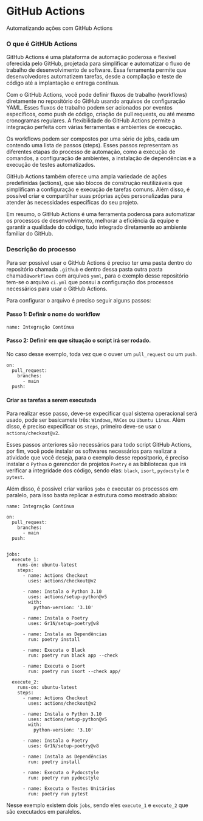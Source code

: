 # GitHub Actions

Automatizando ações com GitHub Actions


### O que é GitHUb Actions

GitHub Actions é uma plataforma de automação poderosa e flexível oferecida pelo GitHub, projetada para simplificar e automatizar o fluxo de trabalho de desenvolvimento de software. Essa ferramenta permite que desenvolvedores automatizem tarefas, desde a compilação e teste de código até a implantação e entrega contínua.

Com o GitHub Actions, você pode definir fluxos de trabalho (workflows) diretamente no repositório do GitHub usando arquivos de configuração YAML. Esses fluxos de trabalho podem ser acionados por eventos específicos, como push de código, criação de pull requests, ou até mesmo cronogramas regulares. A flexibilidade do GitHub Actions permite a integração perfeita com várias ferramentas e ambientes de execução.

Os workflows podem ser compostos por uma série de jobs, cada um contendo uma lista de passos (steps). Esses passos representam as diferentes etapas do processo de automação, como a execução de comandos, a configuração de ambientes, a instalação de dependências e a execução de testes automatizados.

GitHub Actions também oferece uma ampla variedade de ações predefinidas (actions), que são blocos de construção reutilizáveis que simplificam a configuração e execução de tarefas comuns. Além disso, é possível criar e compartilhar suas próprias ações personalizadas para atender às necessidades específicas do seu projeto.

Em resumo, o GitHub Actions é uma ferramenta poderosa para automatizar os processos de desenvolvimento, melhorar a eficiência da equipe e garantir a qualidade do código, tudo integrado diretamente ao ambiente familiar do GitHub.

### Descrição do processo

Para ser possivel usar o GitHub Actions é preciso ter uma pasta dentro do repositório chamada `.github` e dentro dessa pasta outra pasta chamada`workflows` com arquivos `yaml`, para o exemplo desse repositório tem-se o arquivo `ci.yml` que possui a configuração dos processos necessários para usar o GitHub Actions.

Para configurar o arquivo é preciso seguir alguns passos:

#### Passo 1: Definir o nome do workflow

```
name: Integração Contínua
```

#### Passo 2: Definir em que situação o script irá ser rodado.

No caso desse exemplo, toda vez que o ouver um `pull_request` ou um `push`.

```
on:
  pull_request:
    branches:
      - main
  push:
```

#### Criar as tarefas a serem executada

Para realizar esse passo, deve-se expecificar qual sistema operacional será usado, pode ser basicamete três: `Windows`, `MACos` ou `Ubuntu Linux`. Além disso, é preciso expecificar os `steps`, primeiro deve-se usar o `actions/checkout@v2`.

Esses passos anteriores são necessários para todo script GitHub Actions, por fim, você pode instalar os softwares necessários para realizar a atividade que você deseja, para o exemplo desse repositporio, é preciso instalar o `Python` o gerencdor de projetos `Poetry` e as bibliotecas que irá verificar a integridade dos código, sendo elas: `black`, `isort`, `pydocstyle` e `pytest`.

Além disso, é possivel criar variios `jobs` e executar os processos em paralelo, para isso basta replicar a estrutura como mostrado abaixo:

```
name: Integração Contínua

on:
  pull_request:
    branches:
      - main
  push:


jobs:
  execute_1:
    runs-on: ubuntu-latest
    steps:
      - name: Actions Checkout
        uses: actions/checkout@v2

      - name: Instala o Python 3.10
        uses: actions/setup-python@v5
        with:
          python-version: '3.10'

      - name: Instala o Poetry
        uses: Gr1N/setup-poetry@v8

      - name: Instala as Dependências
        run: poetry install

      - name: Executa o Black
        run: poetry run black app --check

      - name: Executa o Isort
        run: poetry run isort --check app/

  execute_2:
    runs-on: ubuntu-latest
    steps:
      - name: Actions Checkout
        uses: actions/checkout@v2

      - name: Instala o Python 3.10
        uses: actions/setup-python@v5
        with:
          python-version: '3.10'

      - name: Instala o Poetry
        uses: Gr1N/setup-poetry@v8

      - name: Instala as Dependências
        run: poetry install

      - name: Executa o Pydocstyle
        run: poetry run pydocstyle
        
      - name: Executa o Testes Unitários
        run: poetry run pytest
```

Nesse exemplo existem dois `jobs`, sendo eles `execute_1` e `execute_2` que são executados em paralelos.